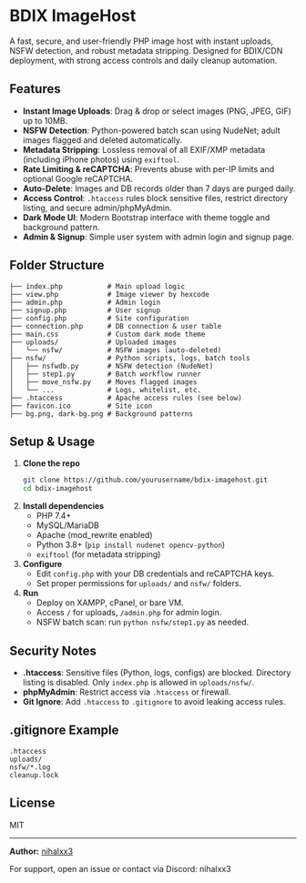 # BDIX ImageHost

A fast, secure, and user-friendly PHP image host with instant uploads, NSFW detection, and robust metadata stripping. Designed for BDIX/CDN deployment, with strong access controls and daily cleanup automation.

## Features
- **Instant Image Uploads**: Drag & drop or select images (PNG, JPEG, GIF) up to 10MB.
- **NSFW Detection**: Python-powered batch scan using NudeNet; adult images flagged and deleted automatically.
- **Metadata Stripping**: Lossless removal of all EXIF/XMP metadata (including iPhone photos) using `exiftool`.
- **Rate Limiting & reCAPTCHA**: Prevents abuse with per-IP limits and optional Google reCAPTCHA.
- **Auto-Delete**: Images and DB records older than 7 days are purged daily.
- **Access Control**: `.htaccess` rules block sensitive files, restrict directory listing, and secure admin/phpMyAdmin.
- **Dark Mode UI**: Modern Bootstrap interface with theme toggle and background pattern.
- **Admin & Signup**: Simple user system with admin login and signup page.

## Folder Structure
```
├── index.php           # Main upload logic
├── view.php            # Image viewer by hexcode
├── admin.php           # Admin login
├── signup.php          # User signup
├── config.php          # Site configuration
├── connection.php      # DB connection & user table
├── main.css            # Custom dark mode theme
├── uploads/            # Uploaded images
│   └── nsfw/           # NSFW images (auto-deleted)
├── nsfw/               # Python scripts, logs, batch tools
│   ├── nsfwdb.py       # NSFW detection (NudeNet)
│   ├── step1.py        # Batch workflow runner
│   ├── move_nsfw.py    # Moves flagged images
│   └── ...             # Logs, whitelist, etc.
├── .htaccess           # Apache access rules (see below)
├── favicon.ico         # Site icon
├── bg.png, dark-bg.png # Background patterns
```

## Setup & Usage
1. **Clone the repo**
   ```sh
   git clone https://github.com/yourusername/bdix-imagehost.git
   cd bdix-imagehost
   ```
2. **Install dependencies**
   - PHP 7.4+
   - MySQL/MariaDB
   - Apache (mod_rewrite enabled)
   - Python 3.8+ (`pip install nudenet opencv-python`)
   - `exiftool` (for metadata stripping)
3. **Configure**
   - Edit `config.php` with your DB credentials and reCAPTCHA keys.
   - Set proper permissions for `uploads/` and `nsfw/` folders.
4. **Run**
   - Deploy on XAMPP, cPanel, or bare VM.
   - Access `/` for uploads, `/admin.php` for admin login.
   - NSFW batch scan: run `python nsfw/step1.py` as needed.

## Security Notes
- **.htaccess**: Sensitive files (Python, logs, configs) are blocked. Directory listing is disabled. Only `index.php` is allowed in `uploads/nsfw/`.
- **phpMyAdmin**: Restrict access via `.htaccess` or firewall.
- **Git Ignore**: Add `.htaccess` to `.gitignore` to avoid leaking access rules.

## .gitignore Example
```
.htaccess
uploads/
nsfw/*.log
cleanup.lock
```

## License
MIT

---
**Author:** [nihalxx3](https://github.com/nihalxx3)

For support, open an issue or contact via Discord: nihalxx3
